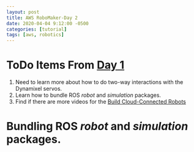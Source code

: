 ```yaml
---
layout: post
title: AWS RoboMaker-Day 2
date: 2020-04-04 9:12:00 -0500
categories: [tutorial]
tags: [aws, robotics]
---
```


# <a name="todo"></a>ToDo Items From [Day 1](RoboMaker-Do1)

1. Need to learn more about how to do two-way interactions with the Dynamixel servos.
2. Learn how to bundle ROS *robot* and *simulation* packages.
3. Find if there are more videos for the [Build Cloud-Connected Robots](#BuildCloudRobot)

# Bundling ROS *robot* and *simulation* packages.